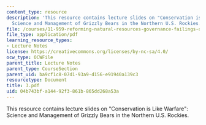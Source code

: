 ```yaml
---
content_type: resource
description: 'This resource contains lecture slides on "Conservation is Like Warfare":
  Science and Management of Grizzly Bears in the Northern U.S. Rockies.'
file: /courses/11-959-reforming-natural-resources-governance-failings-of-scientific-rationalism-and-alternatives-for-building-common-ground-january-iap-2007/04b743bfa14492f3861b865dd268a53a_3.pdf
file_type: application/pdf
learning_resource_types:
- Lecture Notes
license: https://creativecommons.org/licenses/by-nc-sa/4.0/
ocw_type: OCWFile
parent_title: Lecture Notes
parent_type: CourseSection
parent_uid: ba9cf1c8-07d1-93a9-d156-e91940a139c3
resourcetype: Document
title: 3.pdf
uid: 04b743bf-a144-92f3-861b-865dd268a53a
---
```

This resource contains lecture slides on "Conservation is Like Warfare": Science and Management of Grizzly Bears in the Northern U.S. Rockies.